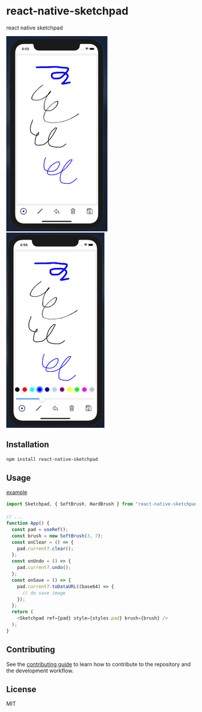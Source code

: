 # react-native-sketchpad

react native sketchpad

<img src="screenshots/screenshot-1.png" height="520"/>&nbsp;&nbsp;<img src="screenshots/screenshot-2.png" height="520"/>

## Installation

```sh
npm install react-native-sketchpad
```

## Usage

[example](example/src/App.tsx)

```js
import Sketchpad, { SoftBrush, HardBrush } from "react-native-sketchpad";

// ...
function App() {
  const pad = useRef();
  const brush = new SoftBrush(3, 7);
  const onClear = () => {
    pad.current?.clear();
  };
  const onUndo = () => {
    pad.current?.undo();
  };
  const onSave = () => {
    pad.current?.toDataURL((base64) => {
      // do save image
    });
  };
  return (
    <Sketchpad ref={pad} style={styles.pad} brush={brush} />
  );
}
```

## Contributing

See the [contributing guide](CONTRIBUTING.md) to learn how to contribute to the repository and the development workflow.

## License

MIT
